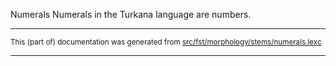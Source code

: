 Numerals
Numerals in the Turkana language are numbers.

* * *

<small>This (part of) documentation was generated from [src/fst/morphology/stems/numerals.lexc](https://github.com/giellalt/lang-tuv/blob/main/src/fst/morphology/stems/numerals.lexc)</small>

---

